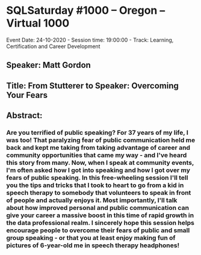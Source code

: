 # SQLSaturday #1000 – Oregon – Virtual 1000
Event Date: 24-10-2020 - Session time: 19:00:00 - Track: Learning, Certification and Career Development
## Speaker: Matt Gordon
## Title: From Stutterer to Speaker: Overcoming Your Fears
## Abstract:
### Are you terrified of public speaking? For 37 years of my life, I was too! That paralyzing fear of public communication held me back and kept me taking from taking advantage of career and community opportunities that came my way - and I've heard this story from many. Now, when I speak at community events, I'm often asked how I got into speaking and how I got over my fears of public speaking. In this free-wheeling session I'll tell you the tips and tricks that I took to heart to go from a kid in speech therapy to somebody that volunteers to speak in front of people and actually enjoys it. Most importantly, I'll talk about how improved personal and public communication can give your career a massive boost in this time of rapid growth in the data professional realm. I sincerely hope this session helps encourage people to overcome their fears of public and small group speaking - or that you at least enjoy making fun of pictures of 6-year-old me in speech therapy headphones!
